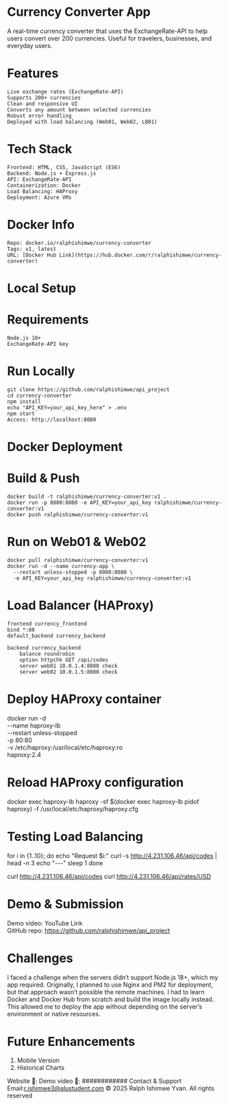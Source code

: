 # Currency Converter App
A real-time currency converter that uses the ExchangeRate-API to help users convert over 200 currencies. Useful for travelers, businesses, and everyday users.

# Features
    Live exchange rates (ExchangeRate-API)
    Supports 200+ currencies    
    Clean and responsive UI    
    Converts any amount between selected currencies    
    Robust error handling    
    Deployed with load balancing (Web01, Web02, LB01)

# Tech Stack
    Frontend: HTML, CSS, JavaScript (ES6)    
    Backend: Node.js + Express.js    
    API: ExchangeRate-API    
    Containerization: Docker    
    Load Balancing: HAProxy    
    Deployment: Azure VMs

# Docker Info
    Repo: docker.io/ralphishimwe/currency-converter    
    Tags: v1, latest    
    URL: [Docker Hub Link](https://hub.docker.com/r/ralphishimwe/currency-converter)

# Local Setup
    
# Requirements
    Node.js 18+
    ExchangeRate-API key

# Run Locally
    git clone https://github.com/ralphishimwe/api_project
    cd currency-converter
    npm install
    echo "API_KEY=your_api_key_here" > .env
    npm start
    Access: http://localhost:8080

# Docker Deployment

# Build & Push
    docker build -t ralphishimwe/currency-converter:v1 .
    docker run -p 8080:8080 -e API_KEY=your_api_key ralphishimwe/currency-converter:v1
    docker push ralphishimwe/currency-converter:v1

# Run on Web01 & Web02
    docker pull ralphishimwe/currency-converter:v1
    docker run -d --name currency-app \
      --restart unless-stopped -p 8080:8080 \
      -e API_KEY=your_api_key ralphishimwe/currency-converter:v1
      
# Load Balancer (HAProxy)
    frontend currency_frontend
    bind *:80
    default_backend currency_backend

    backend currency_backend
        balance roundrobin
        option httpchk GET /api/codes
        server web01 10.0.1.4:8080 check
        server web02 10.0.1.5:8080 check

# Deploy HAProxy container
docker run -d \
  --name haproxy-lb \
  --restart unless-stopped \
  -p 80:80 \
  -v /etc/haproxy:/usr/local/etc/haproxy:ro \
  haproxy:2.4

# Reload HAProxy configuration
docker exec haproxy-lb haproxy -sf $(docker exec haproxy-lb pidof haproxy) -f /usr/local/etc/haproxy/haproxy.cfg


# Testing Load Balancing
  for i in {1..10}; do 
  echo "Request $i:"
  curl -s http://4.231.106.46/api/codes | head -n 3
  echo "---"
  sleep 1
  done

  curl http://4.231.106.46/api/codes
  curl http://4.231.106.46/api/rates/USD

# Demo & Submission
  Demo video: YouTube Link  
  GitHub repo: https://github.com/ralphishimwe/api_project

# Challenges
  I faced a challenge when the servers didn’t support Node.js 18+, which my app required. Originally, I planned to use Nginx and PM2 for deployment, but that approach wasn’t possible the remote machines. I had to learn Docker and Docker Hub from scratch and build the image locally instead. This allowed me to deploy the app without depending on the server’s environment or native resources. 

# Future Enhancements
  1. Mobile Version
  2. Historical Charts


Website 🔗:
Demo video 🔗: ############
Contact & Support Email:r.ishimwe3@alustudent.com
© 2025 Ralph Ishimwe Yvan. All rights reserved

